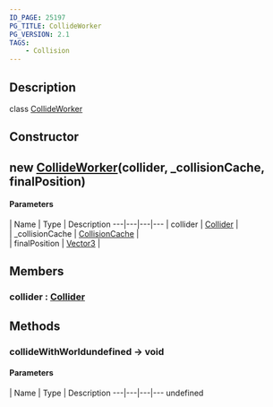 ```yaml
---
ID_PAGE: 25197
PG_TITLE: CollideWorker
PG_VERSION: 2.1
TAGS:
    - Collision
---
```

## Description

class [CollideWorker](/classes/2.4/CollideWorker)



## Constructor

## new [CollideWorker](/classes/2.4/CollideWorker)(collider, _collisionCache, finalPosition)



#### Parameters
 | Name | Type | Description
---|---|---|---
 | collider | [Collider](/classes/2.4/Collider) |    
 | _collisionCache | [CollisionCache](/classes/2.4/CollisionCache) |    
 | finalPosition | [Vector3](/classes/2.4/Vector3) |    
## Members

### collider : [Collider](/classes/2.4/Collider)



## Methods

### collideWithWorldundefined &rarr; void



#### Parameters
 | Name | Type | Description
---|---|---|---
undefined
